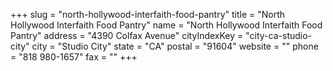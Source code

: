 +++
slug = "north-hollywood-interfaith-food-pantry"
title = "North Hollywood Interfaith Food Pantry"
name = "North Hollywood Interfaith Food Pantry"
address = "4390 Colfax Avenue"
cityIndexKey = "city-ca-studio-city"
city = "Studio City"
state = "CA"
postal = "91604"
website = ""
phone = "818 980-1657"
fax = ""
+++

